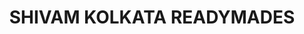 ---
title: "SHIVAM KOLKATA READYMADES"
url: /avanigadda/shivam-kolkata-readymades/
shop: clothes
---
